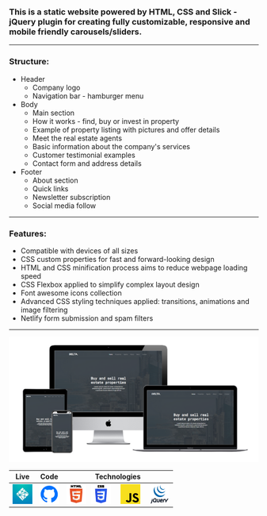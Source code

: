 ### This is a static website powered by HTML, CSS and Slick - jQuery plugin for creating fully customizable, responsive and mobile friendly carousels/sliders. 

-------------------

### Structure:
 * Header
   * Company logo
   * Navigation bar - hamburger menu
 * Body
   * Main section 
   * How it works - find, buy or invest in property
   * Example of property listing with pictures and offer details
   * Meet the real estate agents
   * Basic information about the company's services
   * Customer testimonial examples
   * Contact form and address details
 * Footer
   * About section
   * Quick links
   * Newsletter subscription
   * Social media follow

-------------------

### Features:
 * Compatible with devices of all sizes  
 * CSS custom properties for fast and forward-looking design
 * HTML and CSS minification process aims to reduce webpage loading speed 
 * CSS Flexbox applied to simplify complex layout design
 * Font awesome icons collection 
 * Advanced CSS styling techniques applied: transitions, animations and image filtering
 * Netlify form submission and spam filters 

-------------------

   ![caption](https://github.com/mjaroszewski1979/delta-real-estate/blob/main/delta_mockup.png)

  Live | Code | Technologies
  ---- | ---- | ------------
  [<img src="https://github.com/mjaroszewski1979/mjaroszewski1979/blob/main/netlify1.png">](https://delta-real-estate.netlify.app) | [<img src="https://github.com/mjaroszewski1979/mjaroszewski1979/blob/main/github_g.png">](https://github.com/mjaroszewski1979/delta-real-estate) | <img src="https://github.com/mjaroszewski1979/mjaroszewski1979/blob/main/html_g.png"> &nbsp; <img src="https://github.com/mjaroszewski1979/mjaroszewski1979/blob/main/css_g.png"> &nbsp; &nbsp; <img src="https://github.com/mjaroszewski1979/mjaroszewski1979/blob/main/js1.png"> &nbsp; &nbsp; <img src="https://github.com/mjaroszewski1979/mjaroszewski1979/blob/main/jquery_g.png">
